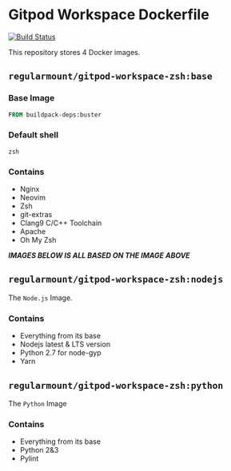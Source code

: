 # Gitpod Workspace Dockerfile
[![Build Status](https://travis-ci.org/KsRyY/gitpod-docker-zsh.svg?branch=master)](https://travis-ci.org/KsRyY/gitpod-docker-zsh)

This repository stores 4 Docker images.

## `regularmount/gitpod-workspace-zsh:base`

### Base Image

``` dockerfile
FROM buildpack-deps:buster
```

### Default shell

`zsh`

### Contains

* Nginx
* Neovim
* Zsh
* git-extras
* Clang9 C/C++ Toolchain
* Apache
* Oh My Zsh

***IMAGES BELOW IS ALL BASED ON THE IMAGE ABOVE***

## `regularmount/gitpod-workspace-zsh:nodejs`

The `Node.js` Image.

### Contains

* Everything from its base
* Nodejs latest & LTS version
* Python 2.7 for node-gyp
* Yarn

## `regularmount/gitpod-workspace-zsh:python`

The `Python` Image

### Contains

* Everything from its base
* Python 2&3
* Pylint